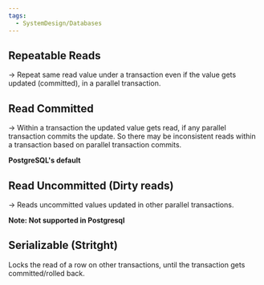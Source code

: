 ```yaml
---
tags:
  - SystemDesign/Databases
---
```

## Repeatable Reads

-> Repeat same read value under a transaction even if the value gets updated (committed), in a parallel transaction.
## Read Committed

-> Within a transaction the updated value gets read, if any parallel transaction commits the update. So there may be inconsistent reads within a transaction based on parallel transaction commits.

**PostgreSQL's default**
## Read Uncommitted (Dirty reads)

-> Reads uncommitted values updated in other parallel transactions.

**Note: Not supported in Postgresql**
## Serializable (Stritght)

Locks the read of a row on other transactions, until the transaction gets committed/rolled back.